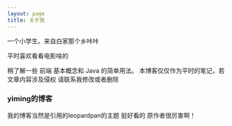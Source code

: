 ```yaml
---
layout: page
title: 关于我 
---
```


一个小学生。来自白家那个乡咔咔
<p>
平时喜欢看看电影啥的
<p>
稍了解一些 前端 基本概念和 Java 的简单用法。    
本博客仅仅作为平时的笔记，若文章内容涉及侵权    
请联系我修改或者删除

<p>

<h3> yiming的博客 </h3>  
<p>

我的博客当然是引用的leopardpan的主题 挺好看的 原作者很厉害啊！



